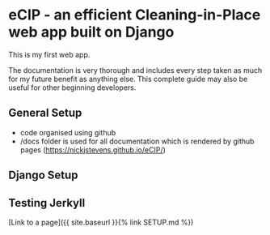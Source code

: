 # eCIP - an efficient Cleaning-in-Place web app built on Django
This is my first web app.

The documentation is very thorough and includes every step taken as much for my future benefit as anything else. This complete guide may also be useful for other beginning developers.

## General Setup
* code organised using github
* /docs folder is used for all documentation which is rendered by github pages (https://nickjstevens.github.io/eCIP/)

## Django Setup





## Testing Jerkyll
[Link to a page]({{ site.baseurl }}{% link SETUP.md %})
